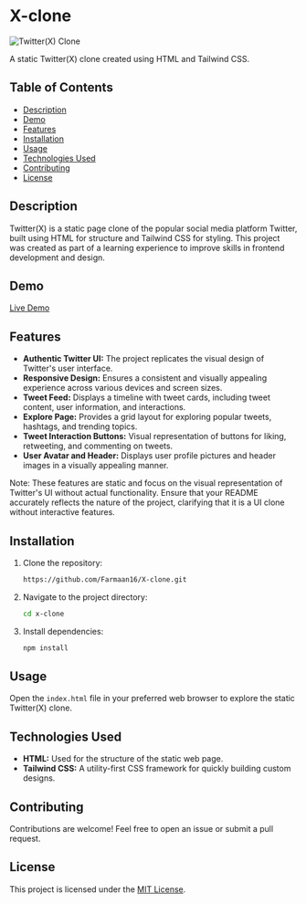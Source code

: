 # X-clone


![Twitter(X) Clone](link-to-your-screenshot.png)

A static Twitter(X) clone created using HTML and Tailwind CSS.

## Table of Contents

- [Description](#description)
- [Demo](#demo)
- [Features](#features)
- [Installation](#installation)
- [Usage](#usage)
- [Technologies Used](#technologies-used)
- [Contributing](#contributing)
- [License](#license)

## Description

Twitter(X) is a static page clone of the popular social media platform Twitter, built using HTML for structure and Tailwind CSS for styling. This project was created as part of a learning experience to improve skills in frontend development and design.

## Demo

[Live Demo](farmaan16.github.io/X-clone/)

## Features

- **Authentic Twitter UI:** The project replicates the visual design of Twitter's user interface.
- **Responsive Design:** Ensures a consistent and visually appealing experience across various devices and screen sizes.
- **Tweet Feed:** Displays a timeline with tweet cards, including tweet content, user information, and interactions.
- **Explore Page:** Provides a grid layout for exploring popular tweets, hashtags, and trending topics.
- **Tweet Interaction Buttons:** Visual representation of buttons for liking, retweeting, and commenting on tweets.
- **User Avatar and Header:** Displays user profile pictures and header images in a visually appealing manner.

Note: These features are static and focus on the visual representation of Twitter's UI without actual functionality. Ensure that your README accurately reflects the nature of the project, clarifying that it is a UI clone without interactive features.


## Installation

1. Clone the repository:

    ```bash
    https://github.com/Farmaan16/X-clone.git
    ```

2. Navigate to the project directory:

    ```bash
    cd x-clone
    ```
 3. Install dependencies:

    ```bash
    npm install
    ```
## Usage

Open the `index.html` file in your preferred web browser to explore the static Twitter(X) clone.

## Technologies Used

- **HTML:** Used for the structure of the static web page.
- **Tailwind CSS:** A utility-first CSS framework for quickly building custom designs.

## Contributing

Contributions are welcome! Feel free to open an issue or submit a pull request.

## License

This project is licensed under the [MIT License](LICENSE).
